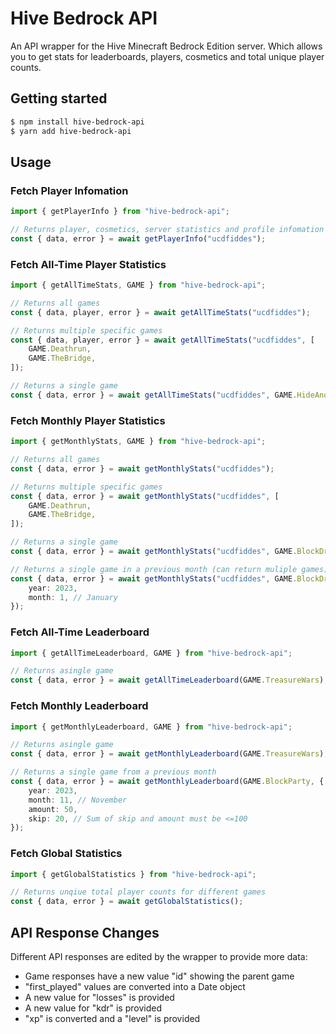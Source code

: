 # Hive Bedrock API

An API wrapper for the Hive Minecraft Bedrock Edition server. Which allows you to get stats for leaderboards, players, cosmetics and total unique player counts.

## Getting started

```bash
$ npm install hive-bedrock-api
$ yarn add hive-bedrock-api
```

## Usage

### Fetch Player Infomation

```ts
import { getPlayerInfo } from "hive-bedrock-api";

// Returns player, cosmetics, server statistics and profile infomation
const { data, error } = await getPlayerInfo("ucdfiddes");
```

### Fetch All-Time Player Statistics

```ts
import { getAllTimeStats, GAME } from "hive-bedrock-api";

// Returns all games
const { data, player, error } = await getAllTimeStats("ucdfiddes");

// Returns multiple specific games
const { data, player, error } = await getAllTimeStats("ucdfiddes", [
    GAME.Deathrun,
    GAME.TheBridge,
]);

// Returns a single game
const { data, error } = await getAllTimeStats("ucdfiddes", GAME.HideAndSeek);
```

### Fetch Monthly Player Statistics

```ts
import { getMonthlyStats, GAME } from "hive-bedrock-api";

// Returns all games
const { data, error } = await getMonthlyStats("ucdfiddes");

// Returns multiple specific games
const { data, error } = await getMonthlyStats("ucdfiddes", [
    GAME.Deathrun,
    GAME.TheBridge,
]);

// Returns a single game
const { data, error } = await getMonthlyStats("ucdfiddes", GAME.BlockDrop);

// Returns a single game in a previous month (can return muliple games)
const { data, error } = await getMonthlyStats("ucdfiddes", GAME.BlockDrop, {
    year: 2023,
    month: 1, // January
});
```

### Fetch All-Time Leaderboard

```ts
import { getAllTimeLeaderboard, GAME } from "hive-bedrock-api";

// Returns asingle game
const { data, error } = await getAllTimeLeaderboard(GAME.TreasureWars);
```

### Fetch Monthly Leaderboard

```ts
import { getMonthlyLeaderboard, GAME } from "hive-bedrock-api";

// Returns asingle game
const { data, error } = await getMonthlyLeaderboard(GAME.TreasureWars);

// Returns a single game from a previous month
const { data, error } = await getMonthlyLeaderboard(GAME.BlockParty, {
    year: 2023,
    month: 11, // November
    amount: 50,
    skip: 20, // Sum of skip and amount must be <=100
});
```

### Fetch Global Statistics

```ts
import { getGlobalStatistics } from "hive-bedrock-api";

// Returns unqiue total player counts for different games
const { data, error } = await getGlobalStatistics();
```

## API Response Changes

Different API responses are edited by the wrapper to provide more data:

-   Game responses have a new value "id" showing the parent game
-   "first_played" values are converted into a Date object
-   A new value for "losses" is provided
-   A new value for "kdr" is provided
-   "xp" is converted and a "level" is provided

